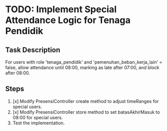 # TODO: Implement Special Attendance Logic for Tenaga Pendidik

## Task Description
For users with role 'tenaga_pendidik' and 'pemenuhan_beban_kerja_lain' = false, allow attendance until 08:00, marking as late after 07:00, and block after 08:00.

## Steps
1. [x] Modify PresensiController create method to adjust timeRanges for special users.
2. [x] Modify PresensiController store method to set batasAkhirMasuk to 08:00 for special users.
3. Test the implementation.
